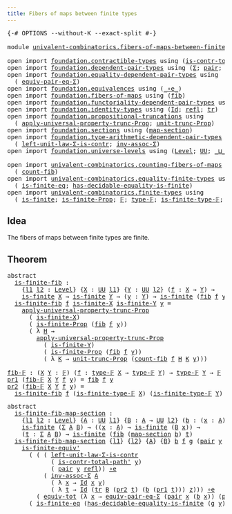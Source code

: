 ```yaml
---
title: Fibers of maps between finite types
---
```


<pre class="Agda"><a id="61" class="Symbol">{-#</a> <a id="65" class="Keyword">OPTIONS</a> <a id="73" class="Pragma">--without-K</a> <a id="85" class="Pragma">--exact-split</a> <a id="99" class="Symbol">#-}</a>

<a id="104" class="Keyword">module</a> <a id="111" href="univalent-combinatorics.fibers-of-maps-between-finite-types.html" class="Module">univalent-combinatorics.fibers-of-maps-between-finite-types</a> <a id="171" class="Keyword">where</a>

<a id="178" class="Keyword">open</a> <a id="183" class="Keyword">import</a> <a id="190" href="foundation.contractible-types.html" class="Module">foundation.contractible-types</a> <a id="220" class="Keyword">using</a> <a id="226" class="Symbol">(</a><a id="227" href="foundation-core.contractible-types.html#2189" class="Function">is-contr-total-path&#39;</a><a id="247" class="Symbol">)</a>
<a id="249" class="Keyword">open</a> <a id="254" class="Keyword">import</a> <a id="261" href="foundation.dependent-pair-types.html" class="Module">foundation.dependent-pair-types</a> <a id="293" class="Keyword">using</a> <a id="299" class="Symbol">(</a><a id="300" href="foundation-core.dependent-pair-types.html#502" class="Record">Σ</a><a id="301" class="Symbol">;</a> <a id="303" href="foundation-core.dependent-pair-types.html#575" class="InductiveConstructor">pair</a><a id="307" class="Symbol">;</a> <a id="309" href="foundation-core.dependent-pair-types.html#592" class="Field">pr1</a><a id="312" class="Symbol">;</a> <a id="314" href="foundation-core.dependent-pair-types.html#604" class="Field">pr2</a><a id="317" class="Symbol">)</a>
<a id="319" class="Keyword">open</a> <a id="324" class="Keyword">import</a> <a id="331" href="foundation.equality-dependent-pair-types.html" class="Module">foundation.equality-dependent-pair-types</a> <a id="372" class="Keyword">using</a>
  <a id="380" class="Symbol">(</a> <a id="382" href="foundation.equality-dependent-pair-types.html#2407" class="Function">equiv-pair-eq-Σ</a><a id="397" class="Symbol">)</a>
<a id="399" class="Keyword">open</a> <a id="404" class="Keyword">import</a> <a id="411" href="foundation.equivalences.html" class="Module">foundation.equivalences</a> <a id="435" class="Keyword">using</a> <a id="441" class="Symbol">(</a><a id="442" href="foundation-core.equivalences.html#7843" class="Function Operator">_∘e_</a><a id="446" class="Symbol">)</a>
<a id="448" class="Keyword">open</a> <a id="453" class="Keyword">import</a> <a id="460" href="foundation.fibers-of-maps.html" class="Module">foundation.fibers-of-maps</a> <a id="486" class="Keyword">using</a> <a id="492" class="Symbol">(</a><a id="493" href="foundation-core.fibers-of-maps.html#928" class="Function">fib</a><a id="496" class="Symbol">)</a>
<a id="498" class="Keyword">open</a> <a id="503" class="Keyword">import</a> <a id="510" href="foundation.functoriality-dependent-pair-types.html" class="Module">foundation.functoriality-dependent-pair-types</a> <a id="556" class="Keyword">using</a> <a id="562" class="Symbol">(</a><a id="563" href="foundation-core.functoriality-dependent-pair-types.html#6804" class="Function">equiv-tot</a><a id="572" class="Symbol">)</a>
<a id="574" class="Keyword">open</a> <a id="579" class="Keyword">import</a> <a id="586" href="foundation.identity-types.html" class="Module">foundation.identity-types</a> <a id="612" class="Keyword">using</a> <a id="618" class="Symbol">(</a><a id="619" href="foundation-core.identity-types.html#641" class="Datatype">Id</a><a id="621" class="Symbol">;</a> <a id="623" href="foundation-core.identity-types.html#694" class="InductiveConstructor">refl</a><a id="627" class="Symbol">;</a> <a id="629" href="foundation-core.identity-types.html#4583" class="Function">tr</a><a id="631" class="Symbol">)</a>
<a id="633" class="Keyword">open</a> <a id="638" class="Keyword">import</a> <a id="645" href="foundation.propositional-truncations.html" class="Module">foundation.propositional-truncations</a> <a id="682" class="Keyword">using</a>
  <a id="690" class="Symbol">(</a> <a id="692" href="foundation.propositional-truncations.html#5581" class="Function">apply-universal-property-trunc-Prop</a><a id="727" class="Symbol">;</a> <a id="729" href="foundation.propositional-truncations.html#2096" class="Function">unit-trunc-Prop</a><a id="744" class="Symbol">)</a>
<a id="746" class="Keyword">open</a> <a id="751" class="Keyword">import</a> <a id="758" href="foundation.sections.html" class="Module">foundation.sections</a> <a id="778" class="Keyword">using</a> <a id="784" class="Symbol">(</a><a id="785" href="foundation.sections.html#1762" class="Function">map-section</a><a id="796" class="Symbol">)</a>
<a id="798" class="Keyword">open</a> <a id="803" class="Keyword">import</a> <a id="810" href="foundation.type-arithmetic-dependent-pair-types.html" class="Module">foundation.type-arithmetic-dependent-pair-types</a> <a id="858" class="Keyword">using</a>
  <a id="866" class="Symbol">(</a> <a id="868" href="foundation-core.type-arithmetic-dependent-pair-types.html#3077" class="Function">left-unit-law-Σ-is-contr</a><a id="892" class="Symbol">;</a> <a id="894" href="foundation-core.type-arithmetic-dependent-pair-types.html#5795" class="Function">inv-assoc-Σ</a><a id="905" class="Symbol">)</a>
<a id="907" class="Keyword">open</a> <a id="912" class="Keyword">import</a> <a id="919" href="foundation.universe-levels.html" class="Module">foundation.universe-levels</a> <a id="946" class="Keyword">using</a> <a id="952" class="Symbol">(</a><a id="953" href="Agda.Primitive.html#597" class="Postulate">Level</a><a id="958" class="Symbol">;</a> <a id="960" href="foundation-core.universe-levels.html#222" class="Primitive">UU</a><a id="962" class="Symbol">;</a> <a id="964" href="Agda.Primitive.html#810" class="Primitive Operator">_⊔_</a><a id="967" class="Symbol">)</a>

<a id="970" class="Keyword">open</a> <a id="975" class="Keyword">import</a> <a id="982" href="univalent-combinatorics.counting-fibers-of-maps.html" class="Module">univalent-combinatorics.counting-fibers-of-maps</a> <a id="1030" class="Keyword">using</a>
  <a id="1038" class="Symbol">(</a> <a id="1040" href="univalent-combinatorics.counting-fibers-of-maps.html#847" class="Function">count-fib</a><a id="1049" class="Symbol">)</a>
<a id="1051" class="Keyword">open</a> <a id="1056" class="Keyword">import</a> <a id="1063" href="univalent-combinatorics.equality-finite-types.html" class="Module">univalent-combinatorics.equality-finite-types</a> <a id="1109" class="Keyword">using</a>
  <a id="1117" class="Symbol">(</a> <a id="1119" href="univalent-combinatorics.equality-finite-types.html#3315" class="Function">is-finite-eq</a><a id="1131" class="Symbol">;</a> <a id="1133" href="univalent-combinatorics.equality-finite-types.html#1973" class="Function">has-decidable-equality-is-finite</a><a id="1165" class="Symbol">)</a>
<a id="1167" class="Keyword">open</a> <a id="1172" class="Keyword">import</a> <a id="1179" href="univalent-combinatorics.finite-types.html" class="Module">univalent-combinatorics.finite-types</a> <a id="1216" class="Keyword">using</a>
  <a id="1224" class="Symbol">(</a> <a id="1226" href="univalent-combinatorics.finite-types.html#3664" class="Function">is-finite</a><a id="1235" class="Symbol">;</a> <a id="1237" href="univalent-combinatorics.finite-types.html#3573" class="Function">is-finite-Prop</a><a id="1251" class="Symbol">;</a> <a id="1253" href="univalent-combinatorics.finite-types.html#4055" class="Function">𝔽</a><a id="1254" class="Symbol">;</a> <a id="1256" href="univalent-combinatorics.finite-types.html#4103" class="Function">type-𝔽</a><a id="1262" class="Symbol">;</a> <a id="1264" href="univalent-combinatorics.finite-types.html#4154" class="Function">is-finite-type-𝔽</a><a id="1280" class="Symbol">;</a> <a id="1282" href="univalent-combinatorics.finite-types.html#6424" class="Function">is-finite-equiv&#39;</a><a id="1298" class="Symbol">)</a>
</pre>
## Idea

The fibers of maps between finite types are finite.

## Theorem

<pre class="Agda"><a id="1387" class="Keyword">abstract</a>
  <a id="is-finite-fib"></a><a id="1398" href="univalent-combinatorics.fibers-of-maps-between-finite-types.html#1398" class="Function">is-finite-fib</a> <a id="1412" class="Symbol">:</a>
    <a id="1418" class="Symbol">{</a><a id="1419" href="univalent-combinatorics.fibers-of-maps-between-finite-types.html#1419" class="Bound">l1</a> <a id="1422" href="univalent-combinatorics.fibers-of-maps-between-finite-types.html#1422" class="Bound">l2</a> <a id="1425" class="Symbol">:</a> <a id="1427" href="Agda.Primitive.html#597" class="Postulate">Level</a><a id="1432" class="Symbol">}</a> <a id="1434" class="Symbol">{</a><a id="1435" href="univalent-combinatorics.fibers-of-maps-between-finite-types.html#1435" class="Bound">X</a> <a id="1437" class="Symbol">:</a> <a id="1439" href="foundation-core.universe-levels.html#222" class="Primitive">UU</a> <a id="1442" href="univalent-combinatorics.fibers-of-maps-between-finite-types.html#1419" class="Bound">l1</a><a id="1444" class="Symbol">}</a> <a id="1446" class="Symbol">{</a><a id="1447" href="univalent-combinatorics.fibers-of-maps-between-finite-types.html#1447" class="Bound">Y</a> <a id="1449" class="Symbol">:</a> <a id="1451" href="foundation-core.universe-levels.html#222" class="Primitive">UU</a> <a id="1454" href="univalent-combinatorics.fibers-of-maps-between-finite-types.html#1422" class="Bound">l2</a><a id="1456" class="Symbol">}</a> <a id="1458" class="Symbol">(</a><a id="1459" href="univalent-combinatorics.fibers-of-maps-between-finite-types.html#1459" class="Bound">f</a> <a id="1461" class="Symbol">:</a> <a id="1463" href="univalent-combinatorics.fibers-of-maps-between-finite-types.html#1435" class="Bound">X</a> <a id="1465" class="Symbol">→</a> <a id="1467" href="univalent-combinatorics.fibers-of-maps-between-finite-types.html#1447" class="Bound">Y</a><a id="1468" class="Symbol">)</a> <a id="1470" class="Symbol">→</a>
    <a id="1476" href="univalent-combinatorics.finite-types.html#3664" class="Function">is-finite</a> <a id="1486" href="univalent-combinatorics.fibers-of-maps-between-finite-types.html#1435" class="Bound">X</a> <a id="1488" class="Symbol">→</a> <a id="1490" href="univalent-combinatorics.finite-types.html#3664" class="Function">is-finite</a> <a id="1500" href="univalent-combinatorics.fibers-of-maps-between-finite-types.html#1447" class="Bound">Y</a> <a id="1502" class="Symbol">→</a> <a id="1504" class="Symbol">(</a><a id="1505" href="univalent-combinatorics.fibers-of-maps-between-finite-types.html#1505" class="Bound">y</a> <a id="1507" class="Symbol">:</a> <a id="1509" href="univalent-combinatorics.fibers-of-maps-between-finite-types.html#1447" class="Bound">Y</a><a id="1510" class="Symbol">)</a> <a id="1512" class="Symbol">→</a> <a id="1514" href="univalent-combinatorics.finite-types.html#3664" class="Function">is-finite</a> <a id="1524" class="Symbol">(</a><a id="1525" href="foundation-core.fibers-of-maps.html#928" class="Function">fib</a> <a id="1529" href="univalent-combinatorics.fibers-of-maps-between-finite-types.html#1459" class="Bound">f</a> <a id="1531" href="univalent-combinatorics.fibers-of-maps-between-finite-types.html#1505" class="Bound">y</a><a id="1532" class="Symbol">)</a>
  <a id="1536" href="univalent-combinatorics.fibers-of-maps-between-finite-types.html#1398" class="Function">is-finite-fib</a> <a id="1550" href="univalent-combinatorics.fibers-of-maps-between-finite-types.html#1550" class="Bound">f</a> <a id="1552" href="univalent-combinatorics.fibers-of-maps-between-finite-types.html#1552" class="Bound">is-finite-X</a> <a id="1564" href="univalent-combinatorics.fibers-of-maps-between-finite-types.html#1564" class="Bound">is-finite-Y</a> <a id="1576" href="univalent-combinatorics.fibers-of-maps-between-finite-types.html#1576" class="Bound">y</a> <a id="1578" class="Symbol">=</a>
    <a id="1584" href="foundation.propositional-truncations.html#5581" class="Function">apply-universal-property-trunc-Prop</a>
      <a id="1626" class="Symbol">(</a> <a id="1628" href="univalent-combinatorics.fibers-of-maps-between-finite-types.html#1552" class="Bound">is-finite-X</a><a id="1639" class="Symbol">)</a>
      <a id="1647" class="Symbol">(</a> <a id="1649" href="univalent-combinatorics.finite-types.html#3573" class="Function">is-finite-Prop</a> <a id="1664" class="Symbol">(</a><a id="1665" href="foundation-core.fibers-of-maps.html#928" class="Function">fib</a> <a id="1669" href="univalent-combinatorics.fibers-of-maps-between-finite-types.html#1550" class="Bound">f</a> <a id="1671" href="univalent-combinatorics.fibers-of-maps-between-finite-types.html#1576" class="Bound">y</a><a id="1672" class="Symbol">))</a>
      <a id="1681" class="Symbol">(</a> <a id="1683" class="Symbol">λ</a> <a id="1685" href="univalent-combinatorics.fibers-of-maps-between-finite-types.html#1685" class="Bound">H</a> <a id="1687" class="Symbol">→</a>
        <a id="1697" href="foundation.propositional-truncations.html#5581" class="Function">apply-universal-property-trunc-Prop</a>
          <a id="1743" class="Symbol">(</a> <a id="1745" href="univalent-combinatorics.fibers-of-maps-between-finite-types.html#1564" class="Bound">is-finite-Y</a><a id="1756" class="Symbol">)</a>
          <a id="1768" class="Symbol">(</a> <a id="1770" href="univalent-combinatorics.finite-types.html#3573" class="Function">is-finite-Prop</a> <a id="1785" class="Symbol">(</a><a id="1786" href="foundation-core.fibers-of-maps.html#928" class="Function">fib</a> <a id="1790" href="univalent-combinatorics.fibers-of-maps-between-finite-types.html#1550" class="Bound">f</a> <a id="1792" href="univalent-combinatorics.fibers-of-maps-between-finite-types.html#1576" class="Bound">y</a><a id="1793" class="Symbol">))</a>
          <a id="1806" class="Symbol">(</a> <a id="1808" class="Symbol">λ</a> <a id="1810" href="univalent-combinatorics.fibers-of-maps-between-finite-types.html#1810" class="Bound">K</a> <a id="1812" class="Symbol">→</a> <a id="1814" href="foundation.propositional-truncations.html#2096" class="Function">unit-trunc-Prop</a> <a id="1830" class="Symbol">(</a><a id="1831" href="univalent-combinatorics.counting-fibers-of-maps.html#847" class="Function">count-fib</a> <a id="1841" href="univalent-combinatorics.fibers-of-maps-between-finite-types.html#1550" class="Bound">f</a> <a id="1843" href="univalent-combinatorics.fibers-of-maps-between-finite-types.html#1685" class="Bound">H</a> <a id="1845" href="univalent-combinatorics.fibers-of-maps-between-finite-types.html#1810" class="Bound">K</a> <a id="1847" href="univalent-combinatorics.fibers-of-maps-between-finite-types.html#1576" class="Bound">y</a><a id="1848" class="Symbol">)))</a>

<a id="fib-𝔽"></a><a id="1853" href="univalent-combinatorics.fibers-of-maps-between-finite-types.html#1853" class="Function">fib-𝔽</a> <a id="1859" class="Symbol">:</a> <a id="1861" class="Symbol">(</a><a id="1862" href="univalent-combinatorics.fibers-of-maps-between-finite-types.html#1862" class="Bound">X</a> <a id="1864" href="univalent-combinatorics.fibers-of-maps-between-finite-types.html#1864" class="Bound">Y</a> <a id="1866" class="Symbol">:</a> <a id="1868" href="univalent-combinatorics.finite-types.html#4055" class="Function">𝔽</a><a id="1869" class="Symbol">)</a> <a id="1871" class="Symbol">(</a><a id="1872" href="univalent-combinatorics.fibers-of-maps-between-finite-types.html#1872" class="Bound">f</a> <a id="1874" class="Symbol">:</a> <a id="1876" href="univalent-combinatorics.finite-types.html#4103" class="Function">type-𝔽</a> <a id="1883" href="univalent-combinatorics.fibers-of-maps-between-finite-types.html#1862" class="Bound">X</a> <a id="1885" class="Symbol">→</a> <a id="1887" href="univalent-combinatorics.finite-types.html#4103" class="Function">type-𝔽</a> <a id="1894" href="univalent-combinatorics.fibers-of-maps-between-finite-types.html#1864" class="Bound">Y</a><a id="1895" class="Symbol">)</a> <a id="1897" class="Symbol">→</a> <a id="1899" href="univalent-combinatorics.finite-types.html#4103" class="Function">type-𝔽</a> <a id="1906" href="univalent-combinatorics.fibers-of-maps-between-finite-types.html#1864" class="Bound">Y</a> <a id="1908" class="Symbol">→</a> <a id="1910" href="univalent-combinatorics.finite-types.html#4055" class="Function">𝔽</a>
<a id="1912" href="foundation-core.dependent-pair-types.html#592" class="Field">pr1</a> <a id="1916" class="Symbol">(</a><a id="1917" href="univalent-combinatorics.fibers-of-maps-between-finite-types.html#1853" class="Function">fib-𝔽</a> <a id="1923" href="univalent-combinatorics.fibers-of-maps-between-finite-types.html#1923" class="Bound">X</a> <a id="1925" href="univalent-combinatorics.fibers-of-maps-between-finite-types.html#1925" class="Bound">Y</a> <a id="1927" href="univalent-combinatorics.fibers-of-maps-between-finite-types.html#1927" class="Bound">f</a> <a id="1929" href="univalent-combinatorics.fibers-of-maps-between-finite-types.html#1929" class="Bound">y</a><a id="1930" class="Symbol">)</a> <a id="1932" class="Symbol">=</a> <a id="1934" href="foundation-core.fibers-of-maps.html#928" class="Function">fib</a> <a id="1938" href="univalent-combinatorics.fibers-of-maps-between-finite-types.html#1927" class="Bound">f</a> <a id="1940" href="univalent-combinatorics.fibers-of-maps-between-finite-types.html#1929" class="Bound">y</a>
<a id="1942" href="foundation-core.dependent-pair-types.html#604" class="Field">pr2</a> <a id="1946" class="Symbol">(</a><a id="1947" href="univalent-combinatorics.fibers-of-maps-between-finite-types.html#1853" class="Function">fib-𝔽</a> <a id="1953" href="univalent-combinatorics.fibers-of-maps-between-finite-types.html#1953" class="Bound">X</a> <a id="1955" href="univalent-combinatorics.fibers-of-maps-between-finite-types.html#1955" class="Bound">Y</a> <a id="1957" href="univalent-combinatorics.fibers-of-maps-between-finite-types.html#1957" class="Bound">f</a> <a id="1959" href="univalent-combinatorics.fibers-of-maps-between-finite-types.html#1959" class="Bound">y</a><a id="1960" class="Symbol">)</a> <a id="1962" class="Symbol">=</a>
  <a id="1966" href="univalent-combinatorics.fibers-of-maps-between-finite-types.html#1398" class="Function">is-finite-fib</a> <a id="1980" href="univalent-combinatorics.fibers-of-maps-between-finite-types.html#1957" class="Bound">f</a> <a id="1982" class="Symbol">(</a><a id="1983" href="univalent-combinatorics.finite-types.html#4154" class="Function">is-finite-type-𝔽</a> <a id="2000" href="univalent-combinatorics.fibers-of-maps-between-finite-types.html#1953" class="Bound">X</a><a id="2001" class="Symbol">)</a> <a id="2003" class="Symbol">(</a><a id="2004" href="univalent-combinatorics.finite-types.html#4154" class="Function">is-finite-type-𝔽</a> <a id="2021" href="univalent-combinatorics.fibers-of-maps-between-finite-types.html#1955" class="Bound">Y</a><a id="2022" class="Symbol">)</a> <a id="2024" href="univalent-combinatorics.fibers-of-maps-between-finite-types.html#1959" class="Bound">y</a>
</pre>
<pre class="Agda"><a id="2039" class="Keyword">abstract</a>
  <a id="is-finite-fib-map-section"></a><a id="2050" href="univalent-combinatorics.fibers-of-maps-between-finite-types.html#2050" class="Function">is-finite-fib-map-section</a> <a id="2076" class="Symbol">:</a>
    <a id="2082" class="Symbol">{</a><a id="2083" href="univalent-combinatorics.fibers-of-maps-between-finite-types.html#2083" class="Bound">l1</a> <a id="2086" href="univalent-combinatorics.fibers-of-maps-between-finite-types.html#2086" class="Bound">l2</a> <a id="2089" class="Symbol">:</a> <a id="2091" href="Agda.Primitive.html#597" class="Postulate">Level</a><a id="2096" class="Symbol">}</a> <a id="2098" class="Symbol">{</a><a id="2099" href="univalent-combinatorics.fibers-of-maps-between-finite-types.html#2099" class="Bound">A</a> <a id="2101" class="Symbol">:</a> <a id="2103" href="foundation-core.universe-levels.html#222" class="Primitive">UU</a> <a id="2106" href="univalent-combinatorics.fibers-of-maps-between-finite-types.html#2083" class="Bound">l1</a><a id="2108" class="Symbol">}</a> <a id="2110" class="Symbol">{</a><a id="2111" href="univalent-combinatorics.fibers-of-maps-between-finite-types.html#2111" class="Bound">B</a> <a id="2113" class="Symbol">:</a> <a id="2115" href="univalent-combinatorics.fibers-of-maps-between-finite-types.html#2099" class="Bound">A</a> <a id="2117" class="Symbol">→</a> <a id="2119" href="foundation-core.universe-levels.html#222" class="Primitive">UU</a> <a id="2122" href="univalent-combinatorics.fibers-of-maps-between-finite-types.html#2086" class="Bound">l2</a><a id="2124" class="Symbol">}</a> <a id="2126" class="Symbol">(</a><a id="2127" href="univalent-combinatorics.fibers-of-maps-between-finite-types.html#2127" class="Bound">b</a> <a id="2129" class="Symbol">:</a> <a id="2131" class="Symbol">(</a><a id="2132" href="univalent-combinatorics.fibers-of-maps-between-finite-types.html#2132" class="Bound">x</a> <a id="2134" class="Symbol">:</a> <a id="2136" href="univalent-combinatorics.fibers-of-maps-between-finite-types.html#2099" class="Bound">A</a><a id="2137" class="Symbol">)</a> <a id="2139" class="Symbol">→</a> <a id="2141" href="univalent-combinatorics.fibers-of-maps-between-finite-types.html#2111" class="Bound">B</a> <a id="2143" href="univalent-combinatorics.fibers-of-maps-between-finite-types.html#2132" class="Bound">x</a><a id="2144" class="Symbol">)</a> <a id="2146" class="Symbol">→</a>
    <a id="2152" href="univalent-combinatorics.finite-types.html#3664" class="Function">is-finite</a> <a id="2162" class="Symbol">(</a><a id="2163" href="foundation-core.dependent-pair-types.html#502" class="Record">Σ</a> <a id="2165" href="univalent-combinatorics.fibers-of-maps-between-finite-types.html#2099" class="Bound">A</a> <a id="2167" href="univalent-combinatorics.fibers-of-maps-between-finite-types.html#2111" class="Bound">B</a><a id="2168" class="Symbol">)</a> <a id="2170" class="Symbol">→</a> <a id="2172" class="Symbol">((</a><a id="2174" href="univalent-combinatorics.fibers-of-maps-between-finite-types.html#2174" class="Bound">x</a> <a id="2176" class="Symbol">:</a> <a id="2178" href="univalent-combinatorics.fibers-of-maps-between-finite-types.html#2099" class="Bound">A</a><a id="2179" class="Symbol">)</a> <a id="2181" class="Symbol">→</a> <a id="2183" href="univalent-combinatorics.finite-types.html#3664" class="Function">is-finite</a> <a id="2193" class="Symbol">(</a><a id="2194" href="univalent-combinatorics.fibers-of-maps-between-finite-types.html#2111" class="Bound">B</a> <a id="2196" href="univalent-combinatorics.fibers-of-maps-between-finite-types.html#2174" class="Bound">x</a><a id="2197" class="Symbol">))</a> <a id="2200" class="Symbol">→</a>
    <a id="2206" class="Symbol">(</a><a id="2207" href="univalent-combinatorics.fibers-of-maps-between-finite-types.html#2207" class="Bound">t</a> <a id="2209" class="Symbol">:</a> <a id="2211" href="foundation-core.dependent-pair-types.html#502" class="Record">Σ</a> <a id="2213" href="univalent-combinatorics.fibers-of-maps-between-finite-types.html#2099" class="Bound">A</a> <a id="2215" href="univalent-combinatorics.fibers-of-maps-between-finite-types.html#2111" class="Bound">B</a><a id="2216" class="Symbol">)</a> <a id="2218" class="Symbol">→</a> <a id="2220" href="univalent-combinatorics.finite-types.html#3664" class="Function">is-finite</a> <a id="2230" class="Symbol">(</a><a id="2231" href="foundation-core.fibers-of-maps.html#928" class="Function">fib</a> <a id="2235" class="Symbol">(</a><a id="2236" href="foundation.sections.html#1762" class="Function">map-section</a> <a id="2248" href="univalent-combinatorics.fibers-of-maps-between-finite-types.html#2127" class="Bound">b</a><a id="2249" class="Symbol">)</a> <a id="2251" href="univalent-combinatorics.fibers-of-maps-between-finite-types.html#2207" class="Bound">t</a><a id="2252" class="Symbol">)</a>
  <a id="2256" href="univalent-combinatorics.fibers-of-maps-between-finite-types.html#2050" class="Function">is-finite-fib-map-section</a> <a id="2282" class="Symbol">{</a><a id="2283" href="univalent-combinatorics.fibers-of-maps-between-finite-types.html#2283" class="Bound">l1</a><a id="2285" class="Symbol">}</a> <a id="2287" class="Symbol">{</a><a id="2288" href="univalent-combinatorics.fibers-of-maps-between-finite-types.html#2288" class="Bound">l2</a><a id="2290" class="Symbol">}</a> <a id="2292" class="Symbol">{</a><a id="2293" href="univalent-combinatorics.fibers-of-maps-between-finite-types.html#2293" class="Bound">A</a><a id="2294" class="Symbol">}</a> <a id="2296" class="Symbol">{</a><a id="2297" href="univalent-combinatorics.fibers-of-maps-between-finite-types.html#2297" class="Bound">B</a><a id="2298" class="Symbol">}</a> <a id="2300" href="univalent-combinatorics.fibers-of-maps-between-finite-types.html#2300" class="Bound">b</a> <a id="2302" href="univalent-combinatorics.fibers-of-maps-between-finite-types.html#2302" class="Bound">f</a> <a id="2304" href="univalent-combinatorics.fibers-of-maps-between-finite-types.html#2304" class="Bound">g</a> <a id="2306" class="Symbol">(</a><a id="2307" href="foundation-core.dependent-pair-types.html#575" class="InductiveConstructor">pair</a> <a id="2312" href="univalent-combinatorics.fibers-of-maps-between-finite-types.html#2312" class="Bound">y</a> <a id="2314" href="univalent-combinatorics.fibers-of-maps-between-finite-types.html#2314" class="Bound">z</a><a id="2315" class="Symbol">)</a> <a id="2317" class="Symbol">=</a>
    <a id="2323" href="univalent-combinatorics.finite-types.html#6424" class="Function">is-finite-equiv&#39;</a>
      <a id="2346" class="Symbol">(</a> <a id="2348" class="Symbol">(</a> <a id="2350" class="Symbol">(</a> <a id="2352" href="foundation-core.type-arithmetic-dependent-pair-types.html#3077" class="Function">left-unit-law-Σ-is-contr</a>
            <a id="2389" class="Symbol">(</a> <a id="2391" href="foundation-core.contractible-types.html#2189" class="Function">is-contr-total-path&#39;</a> <a id="2412" href="univalent-combinatorics.fibers-of-maps-between-finite-types.html#2312" class="Bound">y</a><a id="2413" class="Symbol">)</a>
            <a id="2427" class="Symbol">(</a> <a id="2429" href="foundation-core.dependent-pair-types.html#575" class="InductiveConstructor">pair</a> <a id="2434" href="univalent-combinatorics.fibers-of-maps-between-finite-types.html#2312" class="Bound">y</a> <a id="2436" href="foundation-core.identity-types.html#694" class="InductiveConstructor">refl</a><a id="2440" class="Symbol">))</a> <a id="2443" href="foundation-core.equivalences.html#7843" class="Function Operator">∘e</a>
          <a id="2456" class="Symbol">(</a> <a id="2458" href="foundation-core.type-arithmetic-dependent-pair-types.html#5795" class="Function">inv-assoc-Σ</a> <a id="2470" href="univalent-combinatorics.fibers-of-maps-between-finite-types.html#2293" class="Bound">A</a>
            <a id="2484" class="Symbol">(</a> <a id="2486" class="Symbol">λ</a> <a id="2488" href="univalent-combinatorics.fibers-of-maps-between-finite-types.html#2488" class="Bound">x</a> <a id="2490" class="Symbol">→</a> <a id="2492" href="foundation-core.identity-types.html#641" class="Datatype">Id</a> <a id="2495" href="univalent-combinatorics.fibers-of-maps-between-finite-types.html#2488" class="Bound">x</a> <a id="2497" href="univalent-combinatorics.fibers-of-maps-between-finite-types.html#2312" class="Bound">y</a><a id="2498" class="Symbol">)</a>
            <a id="2512" class="Symbol">(</a> <a id="2514" class="Symbol">λ</a> <a id="2516" href="univalent-combinatorics.fibers-of-maps-between-finite-types.html#2516" class="Bound">t</a> <a id="2518" class="Symbol">→</a> <a id="2520" href="foundation-core.identity-types.html#641" class="Datatype">Id</a> <a id="2523" class="Symbol">(</a><a id="2524" href="foundation-core.identity-types.html#4583" class="Function">tr</a> <a id="2527" href="univalent-combinatorics.fibers-of-maps-between-finite-types.html#2297" class="Bound">B</a> <a id="2529" class="Symbol">(</a><a id="2530" href="foundation-core.dependent-pair-types.html#604" class="Field">pr2</a> <a id="2534" href="univalent-combinatorics.fibers-of-maps-between-finite-types.html#2516" class="Bound">t</a><a id="2535" class="Symbol">)</a> <a id="2537" class="Symbol">(</a><a id="2538" href="univalent-combinatorics.fibers-of-maps-between-finite-types.html#2300" class="Bound">b</a> <a id="2540" class="Symbol">(</a><a id="2541" href="foundation-core.dependent-pair-types.html#592" class="Field">pr1</a> <a id="2545" href="univalent-combinatorics.fibers-of-maps-between-finite-types.html#2516" class="Bound">t</a><a id="2546" class="Symbol">)))</a> <a id="2550" href="univalent-combinatorics.fibers-of-maps-between-finite-types.html#2314" class="Bound">z</a><a id="2551" class="Symbol">)))</a> <a id="2555" href="foundation-core.equivalences.html#7843" class="Function Operator">∘e</a>
        <a id="2566" class="Symbol">(</a> <a id="2568" href="foundation-core.functoriality-dependent-pair-types.html#6804" class="Function">equiv-tot</a> <a id="2578" class="Symbol">(λ</a> <a id="2581" href="univalent-combinatorics.fibers-of-maps-between-finite-types.html#2581" class="Bound">x</a> <a id="2583" class="Symbol">→</a> <a id="2585" href="foundation.equality-dependent-pair-types.html#2407" class="Function">equiv-pair-eq-Σ</a> <a id="2601" class="Symbol">(</a><a id="2602" href="foundation-core.dependent-pair-types.html#575" class="InductiveConstructor">pair</a> <a id="2607" href="univalent-combinatorics.fibers-of-maps-between-finite-types.html#2581" class="Bound">x</a> <a id="2609" class="Symbol">(</a><a id="2610" href="univalent-combinatorics.fibers-of-maps-between-finite-types.html#2300" class="Bound">b</a> <a id="2612" href="univalent-combinatorics.fibers-of-maps-between-finite-types.html#2581" class="Bound">x</a><a id="2613" class="Symbol">))</a> <a id="2616" class="Symbol">(</a><a id="2617" href="foundation-core.dependent-pair-types.html#575" class="InductiveConstructor">pair</a> <a id="2622" href="univalent-combinatorics.fibers-of-maps-between-finite-types.html#2312" class="Bound">y</a> <a id="2624" href="univalent-combinatorics.fibers-of-maps-between-finite-types.html#2314" class="Bound">z</a><a id="2625" class="Symbol">))))</a>
      <a id="2636" class="Symbol">(</a> <a id="2638" href="univalent-combinatorics.equality-finite-types.html#3315" class="Function">is-finite-eq</a> <a id="2651" class="Symbol">(</a><a id="2652" href="univalent-combinatorics.equality-finite-types.html#1973" class="Function">has-decidable-equality-is-finite</a> <a id="2685" class="Symbol">(</a><a id="2686" href="univalent-combinatorics.fibers-of-maps-between-finite-types.html#2304" class="Bound">g</a> <a id="2688" href="univalent-combinatorics.fibers-of-maps-between-finite-types.html#2312" class="Bound">y</a><a id="2689" class="Symbol">)))</a>
</pre>